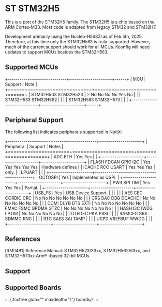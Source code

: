 ST STM32H5
==========

This is a port of the STM32H5 family. The STM32H5 is a chip based on the
ARM Cortex-M33. Most code is adapted from legacy STM32 and STM32H7.

Development primarily using the Nucleo-H563ZI as of Feb 5th, 2025.
Therefore, at this time only the STM32H563 is truly supported. However,
much of the current support should work for all MCUs. Kconfig will need
updates to support MCUs besides the STM32H563.

Supported MCUs
--------------

+------------------------------+----------------------+------+
| MCU                          | Support              | Note |
+==============================+======================+======+
| STM32H503 STM32H523          | > No No No No Yes No |      |
| STM32H533 STM32H562          |                      |      |
| STM32H563 STM32H573          |                      |      |
+------------------------------+----------------------+------+

Peripheral Support
------------------

The following list indicates peripherals supported in NuttX:

+----------------------+----------------------+----------------------+
| Peripheral           | Support              | Notes                |
+======================+======================+======================+
| ADC ETH              | Yes Yes              |                      |
+----------------------+----------------------+----------------------+
| FLASH FDCAN GPIO I2C | Yes Yes Yes Yes Yes  | Hardware defines     |
| ICACHE RCC USART     | Yes Yes Yes          | only.                |
| LPUART               |                      |                      |
+----------------------+----------------------+----------------------+
| OCTOSPI              | Yes                  | Implemented as QSPI. |
+----------------------+----------------------+----------------------+
| PWR SPI TIM          | Yes Yes Yes          | Partial.             |
+----------------------+----------------------+----------------------+
| USB\_FS              | Yes                  | USB Device Support.  |
|                      |                      |                      |
| AES CEC CORDIC CRC   | No No No No No No No |                      |
| CRS DAC DBG DCACHE   | No No No No No No No |                      |
| DCMI DLYB DTS EXTI   | No No No No No No No |                      |
| FMAC FSMC GPDMA GTZC | No No No No No No No |                      |
| HASH I3C IWDG LPTIM  | No No No No No No    |                      |
| OTFDEC PKA PSSI      |                      |                      |
| RAMCFG SBS SDMMC RNG |                      |                      |
| RTC SAES SAI TAMP    |                      |                      |
| UCPD VREFBUF WWDG    |                      |                      |
+----------------------+----------------------+----------------------+

References
----------

\[RM0481\] Reference Manual: STM32H523/33xx, STM32H562/63xx, and
STM32H573xx Arm® -based 32-bit MCUs

Support
-------

Supported Boards
----------------

::: {.toctree glob="" maxdepth="1"}
boards/*/*
:::
